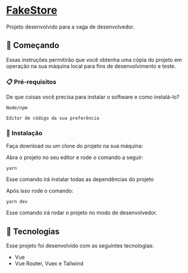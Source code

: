 # [FakeStore](https://f-akestore.netlify.app/)

Projeto desenvolvido para a vaga de desenvolvedor.

## 🚀 Começando

Essas instruções permitirão que você obtenha uma cópia do projeto em operação na sua máquina local para fins de desenvolvimento e teste.

### 📋 Pré-requisitos

De que coisas você precisa para instalar o software e como instalá-lo?

```
Node/npm
```

```
Editor de código da sua preferência
```

### 🔧 Instalação

Faça download ou um clone do projeto na sua máquina:

Abra o projeto no seu editor e rode o comando a seguir:
```
yarn
```
Esse comando irá instalar todas as dependências do projeto

Após isso rode o comando:

```
yarn dev
```
Esse comando irá rodar o projeto no modo de desenvolvedor.

## 🚀 Tecnologias

Esse projeto foi desenvolvido com as seguintes tecnologias:

- Vue
- Vue Router, Vuex e Tailwind
